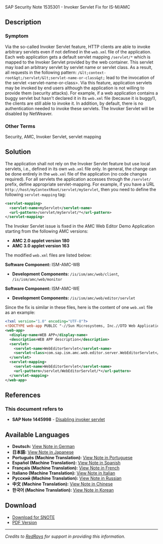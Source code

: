 SAP Security Note 1535301 - Invoker Servlet Fix for IS-M/AMC

## Description

### Symptom
Via the so-called Invoker Servlet feature, HTTP clients are able to invoke arbitrary servlets even if not defined in the `web.xml` file of the application. Each web application gets a default servlet mapping `/servlet/*` which is mapped to the Invoker Servlet provided by the web container. This servlet may load an arbitrary servlet by servlet name or servlet class. As a result, all requests in the following pattern: `/&lt;context-root&gt;/servlet/&lt;servlet-name-or-class&gt;` lead to the invocation of the servlet &lt;servlet-name-or-class&gt;. Via this feature, application servlets may be invoked by end users although the application is not willing to provide them (security attacks). For example, if a web application contains a buggy servlet but hasn't declared it in its `web.xml` file (because it is buggy!), the clients are still able to invoke it. In addition, by default, there is no authentication needed to invoke these servlets. The Invoker Servlet will be disabled by NetWeaver.

### Other Terms
Security, AMC, Invoker Servlet, servlet mapping

## Solution
The application shall not rely on the Invoker Servlet feature but use local servlets, i.e., defined in its own `web.xml` file only. In general, the change can be done entirely in the `web.xml` file of the application (no code changes required). For all servlets the application accesses through the `/servlet/` prefix, define appropriate servlet-mapping. For example, if you have a URL `http://host/myContextRoot/servlet/myServlet`, then you need to define the following `servlet-mapping` tag:

```xml
<servlet-mapping>
  <servlet-name>myServlet</servlet-name>
  <url-pattern>/servlet/myServlet/*</url-pattern>
</servlet-mapping>
```

The Invoker Servlet issue is fixed in the AMC Web Editor Demo Application starting from the following AMC versions:
- **AMC 2.0 applet version 180**
- **AMC 3.0 applet version 163**

The modified `web.xml` files are listed below:

**Software Component:** ISM-AMC-WB
- **Development Components:** `/is/ism/amc/web/client`, `/is/ism/amc/web/monitor`

**Software Component:** ISM-AMC-WE
- **Development Components:** `/is/ism/amc/web/editor/servlet`

Since the fix is similar in these files, here is the content of one `web.xml` file as an example:

```xml
<?xml version="1.0" encoding="UTF-8"?>
<!DOCTYPE web-app PUBLIC "-//Sun Microsystems, Inc.//DTD Web Application 2.3//EN" "http://java.sun.com/dtd/web-app_2_3.dtd">
<web-app>
  <display-name>WEB APP</display-name>
  <description>WEB APP description</description>
  <servlet>
    <servlet-name>WebEditorServlet</servlet-name>
    <servlet-class>com.sap.ism.amc.web.editor.server.WebEditorServlet</servlet-class>
  </servlet>
  <servlet-mapping>
    <servlet-name>WebEditorServlet</servlet-name>
    <url-pattern>/servlet/WebEditorServlet/*</url-pattern>
  </servlet-mapping>
</web-app>
```

## References

### This document refers to
- **SAP Note 1445998** - [Disabling invoker servlet](https://me.sap.com/notes/1445998)

## Available Languages
- **Deutsch:** [View Note in German](https://me.sap.com/notes/0001535301/D)
- **日本語:** [View Note in Japanese](https://me.sap.com/notes/0001535301/J)
- **Português (Machine Translation):** [View Note in Portuguese](https://me.sap.com/notes/0001535301/P)
- **Español (Machine Translation):** [View Note in Spanish](https://me.sap.com/notes/0001535301/S)
- **Français (Machine Translation):** [View Note in French](https://me.sap.com/notes/0001535301/F)
- **Italiano (Machine Translation):** [View Note in Italian](https://me.sap.com/notes/0001535301/I)
- **Русский (Machine Translation):** [View Note in Russian](https://me.sap.com/notes/0001535301/R)
- **中文 (Machine Translation):** [View Note in Chinese](https://me.sap.com/notes/0001535301/1)
- **한국어 (Machine Translation):** [View Note in Korean](https://me.sap.com/notes/0001535301/3)

## Download
- [Download for SNOTE](https://notesdownloads.sap.com/note/0040000017141812017)
- [PDF Version](https://userapps.support.sap.com/sap/support/sfm/notes/print/0001535301?language=en-US&token=076DA1A87063A0E489949CAE33B6F5FA)

---

*Credits to [RedRays](https://redrays.io) for support in providing this information.*